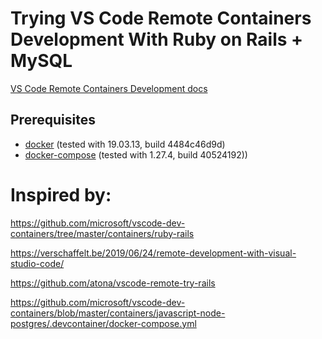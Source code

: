 # Trying VS Code Remote Containers Development With Ruby on Rails + MySQL

[VS Code Remote Containers Development docs](https://code.visualstudio.com/docs/remote/containers)

## Prerequisites

* [docker](https://docs.docker.com/engine/install/) (tested with 19.03.13, build 4484c46d9d)
* [docker-compose](https://docs.docker.com/compose/install/) (tested with 1.27.4, build 40524192))

# Inspired by:

https://github.com/microsoft/vscode-dev-containers/tree/master/containers/ruby-rails

https://verschaffelt.be/2019/06/24/remote-development-with-visual-studio-code/

https://github.com/atona/vscode-remote-try-rails

https://github.com/microsoft/vscode-dev-containers/blob/master/containers/javascript-node-postgres/.devcontainer/docker-compose.yml
